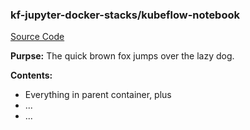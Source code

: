 ### kf-jupyter-docker-stacks/kubeflow-notebook

[Source Code](https://git.puma.corp.telstra.com/tail/notebook-images/kf-jupyter-docker-stacks/tree/master/kubeflow-notebook)

**Purpse:** The quick brown fox jumps over the lazy dog.

**Contents:**
* Everything in parent container, plus
* ...
* ...
